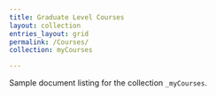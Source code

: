 ```yaml
---
title: Graduate Level Courses
layout: collection
entries_layout: grid
permalink: /Courses/
collection: myCourses

---
```


Sample document listing for the collection `_myCourses`.
